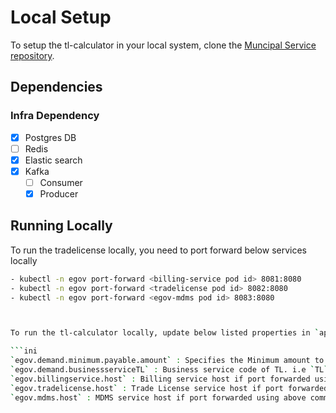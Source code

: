 # Local Setup

To setup the tl-calculator in your local system, clone the [Muncipal Service repository](https://github.com/egovernments/municipal-services).

## Dependencies

### Infra Dependency

- [X] Postgres DB
- [ ] Redis
- [X] Elastic search
- [X] Kafka
  - [ ] Consumer
  - [X] Producer

## Running Locally

To run the tradelicense locally, you need to port forward below services locally

```bash
- kubectl -n egov port-forward <billing-service pod id> 8081:8080
- kubectl -n egov port-forward <tradelicense pod id> 8082:8080
- kubectl -n egov port-forward <egov-mdms pod id> 8083:8080



To run the tl-calculator locally, update below listed properties in `application.properties` prior to running the project:

```ini
`egov.demand.minimum.payable.amount` : Specifies the Minimum amount to be paid
`egov.demand.businessserviceTL` : Business service code of TL. i.e `TL`
`egov.billingservice.host` : Billing service host if port forwarded using above command, value should be set to  http://localhost:8081
`egov.tradelicense.host` : Trade License service host if port forwarded using above command, value should be set to  http://localhost:8082
`egov.mdms.host` : MDMS service host if port forwarded using above command, value should be set to  http://localhost:8083

```

